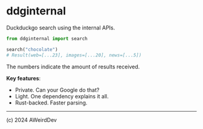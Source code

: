 # ddginternal
Duckduckgo search using the internal APIs.

```python
from ddginternal import search

search("chocolate")
# Result(web=[...23], images=[...20], news=[...5])
```

The numbers indicate the amount of results received.

**Key features**:
- Private. Can your Google do that?
- Light. One dependency explains it all.
- Rust-backed. Faster parsing.

***

(c) 2024 AWeirdDev
